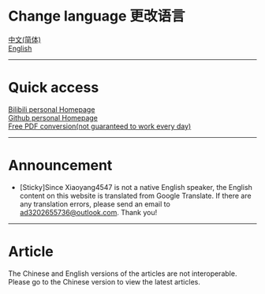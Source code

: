 # Change language  更改语言  
[中文(简体)](index_cn.html)  
[English](index.html)  
***
# Quick access   
[Bilibili personal Homepage](https://space.bilibili.com/3537110394997567?spm_id_from=333.1007.0.0)  
[Github personal Homepage](github.com/Xiaoyang4547)  
[Free PDF conversion(not guaranteed to work every day)](http://momopdf.ltzy.top:64225)
***
# Announcement   
* [Sticky]Since Xiaoyang4547 is not a native English speaker, the English content on this website is translated from Google Translate. If there are any translation errors, please send an email to ad3202655736@outlook.com. Thank you!
***
# Article
The Chinese and English versions of the articles are not interoperable. Please go to the Chinese version to view the latest articles.

